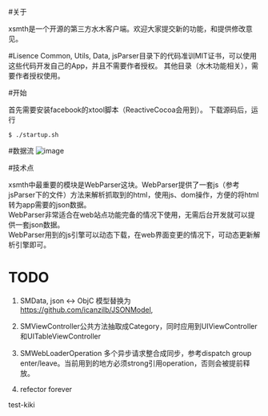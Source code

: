 #关于

xsmth是一个开源的第三方水木客户端。欢迎大家提交新的功能，和提供修改意见。

#Lisence
Common, Utils, Data, jsParser目录下的代码准训MIT证书，可以使用这些代码开发自己的App，并且不需要作者授权。
其他目录（水木功能相关），需要作者授权使用。

#开始

首先需要安装facebook的xtool脚本（ReactiveCocoa会用到）。
下载源码后，运行 

	$ ./startup.sh
	
#数据流
![image](docs/dataflow.png)

#技术点

xsmth中最重要的模块是WebParser这块。WebParser提供了一套js（参考jsParser下的文件）方法来解析抓取到的html，使用js、dom操作，方便的将html转为app需要的json数据。  
WebParser非常适合在web站点功能完备的情况下使用，无需后台开发就可以提供一套json数据。  
WebParser用到的js引擎可以动态下载，在web界面变更的情况下，可动态更新解析引擎即可。  


# TODO 
1. SMData, json <-> ObjC 模型替换为 https://github.com/icanzilb/JSONModel, 
  
2. SMViewController公共方法抽取成Category，同时应用到UIViewController和UITableViewController
  
3. SMWebLoaderOperation 多个异步请求整合成同步，参考dispatch group
   enter/leave。当前用到的地方必须strong引用operation，否则会被提前释放。

4. refector forever

test-kiki

